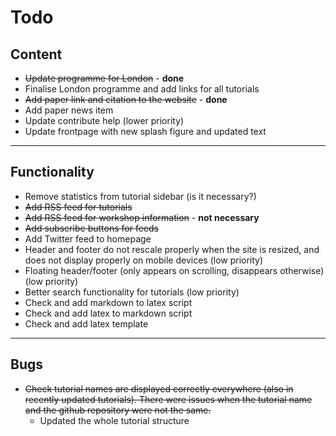# Todo 

## Content
- ~~Update programme for London~~ - **done**
- Finalise London programme and add links for all tutorials
- ~~Add paper link and citation to the website~~ - **done**
- Add paper news item
- Update contribute help (lower priority)
- Update frontpage with new splash figure and updated text

---

## Functionality
- Remove statistics from tutorial sidebar (is it necessary?)
- ~~Add RSS feed for tutorials~~
- ~~Add RSS feed for workshop information~~ - **not necessary**
- ~~Add subscribe buttons for feeds~~
- Add Twitter feed to homepage
- Header and footer do not rescale properly when the site is resized, and does not display properly on mobile devices (low priority)
- Floating header/footer (only appears on scrolling, disappears otherwise) (low priority)
- Better search functionality for tutorials (low priority)
- Check and add markdown to latex script
- Check and add latex to markdown script
- Check and add latex template

---

## Bugs
- ~~Check tutorial names are displayed correctly everywhere (also in recently updated tutorials). There were issues when the tutorial name and the github repository were not the same.~~
	- Updated the whole tutorial structure


